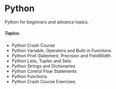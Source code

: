 # Python
Python for beginners and advance topics.
##### Topics:
- Python Crash Course
- Python Variable, Operators and Built-in Functions
- Python Print Statement, Precision and FieldWidth
- Python Lists, Tuples and Sets
- Python Strings and Dictionaries
- Python Control Flow Statements
- Python Functions
- Python Crash Course Exercises
